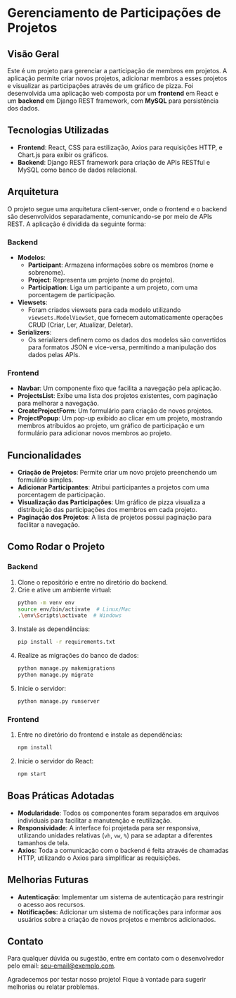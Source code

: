 # Gerenciamento de Participações de Projetos

## Visão Geral
Este é um projeto para gerenciar a participação de membros em projetos. A aplicação permite criar novos projetos, adicionar membros a esses projetos e visualizar as participações através de um gráfico de pizza. Foi desenvolvida uma aplicação web composta por um **frontend** em React e um **backend** em Django REST framework, com **MySQL** para persistência dos dados.

## Tecnologias Utilizadas
- **Frontend**: React, CSS para estilização, Axios para requisições HTTP, e Chart.js para exibir os gráficos.
- **Backend**: Django REST framework para criação de APIs RESTful e MySQL como banco de dados relacional.

## Arquitetura
O projeto segue uma arquitetura client-server, onde o frontend e o backend são desenvolvidos separadamente, comunicando-se por meio de APIs REST. A aplicação é dividida da seguinte forma:

### Backend
- **Modelos**:
  - **Participant**: Armazena informações sobre os membros (nome e sobrenome).
  - **Project**: Representa um projeto (nome do projeto).
  - **Participation**: Liga um participante a um projeto, com uma porcentagem de participação.
- **Viewsets**:
  - Foram criados viewsets para cada modelo utilizando `viewsets.ModelViewSet`, que fornecem automaticamente operações CRUD (Criar, Ler, Atualizar, Deletar).
- **Serializers**:
  - Os serializers definem como os dados dos modelos são convertidos para formatos JSON e vice-versa, permitindo a manipulação dos dados pelas APIs.

### Frontend
- **Navbar**: Um componente fixo que facilita a navegação pela aplicação.
- **ProjectsList**: Exibe uma lista dos projetos existentes, com paginação para melhorar a navegação.
- **CreateProjectForm**: Um formulário para criação de novos projetos.
- **ProjectPopup**: Um pop-up exibido ao clicar em um projeto, mostrando membros atribuídos ao projeto, um gráfico de participação e um formulário para adicionar novos membros ao projeto.

## Funcionalidades
- **Criação de Projetos**: Permite criar um novo projeto preenchendo um formulário simples.
- **Adicionar Participantes**: Atribui participantes a projetos com uma porcentagem de participação.
- **Visualização das Participações**: Um gráfico de pizza visualiza a distribuição das participações dos membros em cada projeto.
- **Paginação dos Projetos**: A lista de projetos possui paginação para facilitar a navegação.

## Como Rodar o Projeto
### Backend
1. Clone o repositório e entre no diretório do backend.
2. Crie e ative um ambiente virtual:
   ```bash
   python -m venv env
   source env/bin/activate  # Linux/Mac
   .\env\Scripts\activate  # Windows
   ```
3. Instale as dependências:
   ```bash
   pip install -r requirements.txt
   ```
4. Realize as migrações do banco de dados:
   ```bash
   python manage.py makemigrations
   python manage.py migrate
   ```
5. Inicie o servidor:
   ```bash
   python manage.py runserver
   ```

### Frontend
1. Entre no diretório do frontend e instale as dependências:
   ```bash
   npm install
   ```
2. Inicie o servidor do React:
   ```bash
   npm start
   ```

## Boas Práticas Adotadas
- **Modularidade**: Todos os componentes foram separados em arquivos individuais para facilitar a manutenção e reutilização.
- **Responsividade**: A interface foi projetada para ser responsiva, utilizando unidades relativas (`vh`, `vw`, `%`) para se adaptar a diferentes tamanhos de tela.
- **Axios**: Toda a comunicação com o backend é feita através de chamadas HTTP, utilizando o Axios para simplificar as requisições.

## Melhorias Futuras
- **Autenticação**: Implementar um sistema de autenticação para restringir o acesso aos recursos.
- **Notificações**: Adicionar um sistema de notificações para informar aos usuários sobre a criação de novos projetos e membros adicionados.

## Contato
Para qualquer dúvida ou sugestão, entre em contato com o desenvolvedor pelo email: [seu-email@exemplo.com](mailto:seu-email@exemplo.com).

Agradecemos por testar nosso projeto! Fique à vontade para sugerir melhorias ou relatar problemas.

